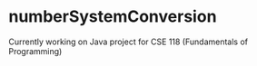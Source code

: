 # numberSystemConversion
Currently working on Java project for CSE 118 (Fundamentals of Programming) 
